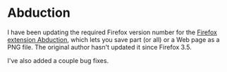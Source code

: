 # Abduction #

I have been updating the required Firefox version number for the [Firefox extension Abduction](https://addons.mozilla.org/en-US/firefox/addon/3408/), which lets you save part (or all) or a Web page as a PNG file. The original author hasn't updated it since Firefox 3.5.

I've also added a couple bug fixes.
